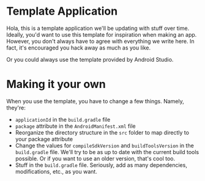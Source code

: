 # Template Application
Hola, this is a template application we'll be updating with stuff over time. Ideally, you'd
want to use this template for inspiration when making an app. However, you don't always have
to agree with everything we write here. In fact, it's encouraged you hack away as much
as you like.

Or you could always use the template provided by Android Studio. 

# Making it your own
When you use the template, you have to change a few things. Namely, they're:
- `applicationId` in the `build.gradle` file
- `package` attribute in the `AndroidManifest.xml` file
- Reorganize the directory structure in the `src` folder to map directly to your package attribute
- Change the values for `compileSdkVersion` and `buildToolsVersion` in the `build.gradle` file. We'll try to be as up to date with the current build tools possible. Or if you want to use an older version, that's cool too.
- Stuff in the `build.gradle` file. Seriously, add as many dependencies, modifications, etc., as you want.